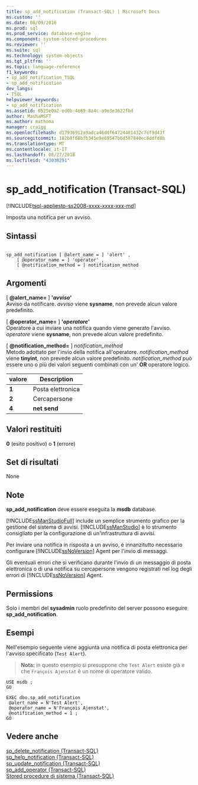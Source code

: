```yaml
---
title: sp_add_notification (Transact-SQL) | Microsoft Docs
ms.custom: ''
ms.date: 08/09/2016
ms.prod: sql
ms.prod_service: database-engine
ms.component: system-stored-procedures
ms.reviewer: ''
ms.suite: sql
ms.technology: system-objects
ms.tgt_pltfrm: ''
ms.topic: language-reference
f1_keywords:
- sp_add_notification_TSQL
- sp_add_notification
dev_langs:
- TSQL
helpviewer_keywords:
- sp_add_notification
ms.assetid: 0525e0a2-ed0b-4e69-8a4c-a9e3e3622fbd
author: MashaMSFT
ms.author: mathoma
manager: craigg
ms.openlocfilehash: d17936912a9adca46ddf64724401432c7ef9d43f
ms.sourcegitcommit: 182b8f68bfb345e9e69547b6d507840ec8ddfd8b
ms.translationtype: MT
ms.contentlocale: it-IT
ms.lasthandoff: 08/27/2018
ms.locfileid: "43038291"
---
```

# <a name="spaddnotification-transact-sql"></a>sp_add_notification (Transact-SQL)
[!INCLUDE[tsql-appliesto-ss2008-xxxx-xxxx-xxx-md](../../includes/tsql-appliesto-ss2008-xxxx-xxxx-xxx-md.md)]

  Imposta una notifica per un avviso.  
  
  
## <a name="syntax"></a>Sintassi  
  
```  
  
sp_add_notification [ @alert_name = ] 'alert' ,   
    [ @operator_name = ] 'operator' ,   
    [ @notification_method = ] notification_method  
```  
  
## <a name="arguments"></a>Argomenti  
 [  **@alert_name=** ] **'***avviso***'**  
 Avviso da notificare. *avviso* viene **sysname**, non prevede alcun valore predefinito.  
  
 [  **@operator_name=** ] **'***operatore***'**  
 Operatore a cui inviare una notifica quando viene generato l'avviso. *operatore* viene **sysname**, non prevede alcun valore predefinito.  
  
 [  **@notification_method=** ] *notification_method*  
 Metodo adottato per l'invio della notifica all'operatore. *notification_method* viene **tinyint**, non prevede alcun valore predefinito. *notification_method* può essere uno o più dei valori seguenti combinati con un' **OR** operatore logico.  
  
|valore|Description|  
|-----------|-----------------|  
|**1**|Posta elettronica|  
|**2**|Cercapersone|  
|**4**|**net send**|  
  
## <a name="return-code-values"></a>Valori restituiti  
 **0** (esito positivo) o **1** (errore)  
  
## <a name="result-sets"></a>Set di risultati  
 None  
  
## <a name="remarks"></a>Note  
 **sp_add_notification** deve essere eseguita la **msdb** database.  
  
 [!INCLUDE[ssManStudioFull](../../includes/ssmanstudiofull-md.md)] include un semplice strumento grafico per la gestione del sistema di avvisi. [!INCLUDE[ssManStudio](../../includes/ssmanstudio-md.md)] è lo strumento consigliato per la configurazione di un'infrastruttura di avvisi.  
  
 Per inviare una notifica in risposta a un avviso, è innanzitutto necessario configurare [!INCLUDE[ssNoVersion](../../includes/ssnoversion-md.md)] Agent per l'invio di messaggi.  
  
 Gli eventuali errori che si verificano durante l'invio di un messaggio di posta elettronica o di una notifica su cercapersone vengono registrati nel log degli errori di [!INCLUDE[ssNoVersion](../../includes/ssnoversion-md.md)] Agent.  
  
## <a name="permissions"></a>Permissions  
 Solo i membri del **sysadmin** ruolo predefinito del server possono eseguire **sp_add_notification**.  
  
## <a name="examples"></a>Esempi  
 Nell'esempio seguente viene aggiunta una notifica di posta elettronica per l'avviso specificato (`Test Alert`).  
  
> **Nota:** in questo esempio si presuppone che `Test Alert` esiste già e che `François Ajenstat` è un nome di operatore valido.  
  
```  
USE msdb ;  
GO  
  
EXEC dbo.sp_add_notification  
 @alert_name = N'Test Alert',  
 @operator_name = N'François Ajenstat',  
 @notification_method = 1 ;  
GO  
```  
  
## <a name="see-also"></a>Vedere anche  
 [sp_delete_notification &#40;Transact-SQL&#41;](../../relational-databases/system-stored-procedures/sp-delete-notification-transact-sql.md)   
 [sp_help_notification &#40;Transact-SQL&#41;](../../relational-databases/system-stored-procedures/sp-help-notification-transact-sql.md)   
 [sp_update_notification &#40;Transact-SQL&#41;](../../relational-databases/system-stored-procedures/sp-update-notification-transact-sql.md)   
 [sp_add_operator &#40;Transact-SQL&#41;](../../relational-databases/system-stored-procedures/sp-add-operator-transact-sql.md)   
 [Stored procedure di sistema &#40;Transact-SQL&#41;](../../relational-databases/system-stored-procedures/system-stored-procedures-transact-sql.md)  
  
  
